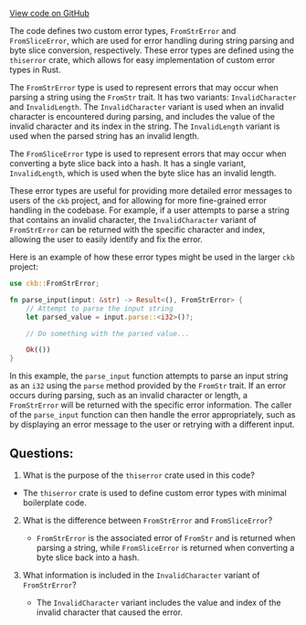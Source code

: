 [View code on GitHub](https://github.com/nervosnetwork/ckb/util/fixed-hash/core/src/error.rs)

The code defines two custom error types, `FromStrError` and `FromSliceError`, which are used for error handling during string parsing and byte slice conversion, respectively. These error types are defined using the `thiserror` crate, which allows for easy implementation of custom error types in Rust.

The `FromStrError` type is used to represent errors that may occur when parsing a string using the `FromStr` trait. It has two variants: `InvalidCharacter` and `InvalidLength`. The `InvalidCharacter` variant is used when an invalid character is encountered during parsing, and includes the value of the invalid character and its index in the string. The `InvalidLength` variant is used when the parsed string has an invalid length.

The `FromSliceError` type is used to represent errors that may occur when converting a byte slice back into a hash. It has a single variant, `InvalidLength`, which is used when the byte slice has an invalid length.

These error types are useful for providing more detailed error messages to users of the `ckb` project, and for allowing for more fine-grained error handling in the codebase. For example, if a user attempts to parse a string that contains an invalid character, the `InvalidCharacter` variant of `FromStrError` can be returned with the specific character and index, allowing the user to easily identify and fix the error.

Here is an example of how these error types might be used in the larger `ckb` project:

```rust
use ckb::FromStrError;

fn parse_input(input: &str) -> Result<(), FromStrError> {
    // Attempt to parse the input string
    let parsed_value = input.parse::<i32>()?;

    // Do something with the parsed value...

    Ok(())
}
```

In this example, the `parse_input` function attempts to parse an input string as an `i32` using the `parse` method provided by the `FromStr` trait. If an error occurs during parsing, such as an invalid character or length, a `FromStrError` will be returned with the specific error information. The caller of the `parse_input` function can then handle the error appropriately, such as by displaying an error message to the user or retrying with a different input.
## Questions: 
 1. What is the purpose of the `thiserror` crate used in this code?
   - The `thiserror` crate is used to define custom error types with minimal boilerplate code.

2. What is the difference between `FromStrError` and `FromSliceError`?
   - `FromStrError` is the associated error of `FromStr` and is returned when parsing a string, while `FromSliceError` is returned when converting a byte slice back into a hash.

3. What information is included in the `InvalidCharacter` variant of `FromStrError`?
   - The `InvalidCharacter` variant includes the value and index of the invalid character that caused the error.